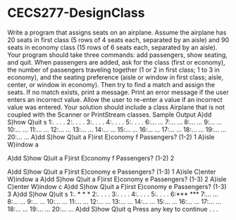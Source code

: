 # CECS277-DesignClass
Write a program that assigns seats on an airplane.
Assume the airplane has 20 seats in first class (5 rows of 4 seats each, separated by an aisle) and 90 seats in economy class (15 rows of 6 seats each, separated by an aisle).
Your program should take three commands: add passengers, show seating, and quit.
When passengers are added,
ask for the class (first or economy),
the number of passengers traveling together (1 or 2 in first class; 1 to 3 in economy),
and the seating preference (aisle or window in first class; aisle, center, or window in economy).
Then try to find a match and assign the seats.
If no match exists, print a message.
Print an error message if the user enters an incorrect value.
Allow the user to re-enter a value if an incorrect value was entered.
Your solution should include a class Airplane that is not coupled with the Scanner or PrintStream classes.
Sample Output
A)dd  S)how  Q)uit
s
 1:. . . .
 2:. . . .
 3:. . . .
 4:. . . .
 5:. . . .
 6:... ...
 7:... ...
 8:... ...
 9:... ...
10:... ...
11:... ...
12:... ...
13:... ...
14:... ...
15:... ...
16:... ...
17:... ...
18:... ...
19:... ...
20:... ...
A)dd  S)how  Q)uit
a
F)irst  E)conomy
f
Passengers? (1-2)
1
A)isle  W)indow
a

A)dd  S)how  Q)uit
a
F)irst  E)conomy
f
Passengers? (1-2)
2

A)dd  S)how  Q)uit
a
F)irst  E)conomy
e
Passengers? (1-3)
1
A)isle  C)enter  W)indow
a
A)dd  S)how  Q)uit
a
F)irst  E)conomy
e
Passengers? (1-3)
2
A)isle  C)enter  W)indow
c
A)dd  S)how  Q)uit
a
F)irst  E)conomy
e
Passengers? (1-3)
3
A)dd  S)how  Q)uit
s
 1:. * * *
 2:. . . .
 3:. . . .
 4:. . . .
 5:. . . .
 6:*** ***
 7:... ...
 8:... ...
 9:... ...
10:... ...
11:... ...
12:... ...
13:... ...
14:... ...
15:... ...
16:... ...
17:... ...
18:... ...
19:... ...
20:... ...
A)dd  S)how  Q)uit
q
Press any key to continue . . .
